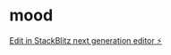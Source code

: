 # mood

[Edit in StackBlitz next generation editor ⚡️](https://stackblitz.com/~/github.com/OreganoLive/mood)